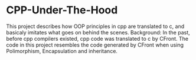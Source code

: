 # CPP-Under-The-Hood
This project describes how OOP principles in cpp are translated to c, and basicaly imitates what goes on behind the scenes. Background: In the past, before cpp compilers existed, cpp code was translated to c by CFront. The code in this project resembles the code generated by CFront when using Polimorphism, Encapsulation and inheritance.
